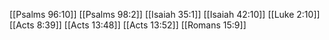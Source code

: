 [[Psalms 96:10]]
[[Psalms 98:2]]
[[Isaiah 35:1]]
[[Isaiah 42:10]]
[[Luke 2:10]]
[[Acts 8:39]]
[[Acts 13:48]]
[[Acts 13:52]]
[[Romans 15:9]]
